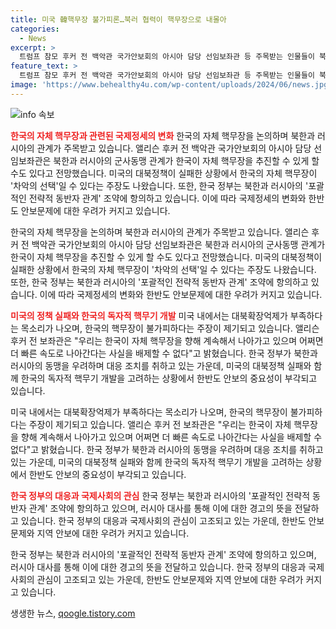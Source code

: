 ```yaml
---
title: 미국 韓핵무장 불가피론…북러 협력이 핵무장으로 내몰아
categories:
  - News
excerpt: >
  트럼프 참모 후커 전 백악관 국가안보회의 아시아 담당 선임보좌관 등 주목받는 인물들이 북한과 러시아의 군사동맹에 대한 우려를 표명했다. 한국 내에서는 자체 핵무장을 주장하는 목소리도 높아지고 있으며, 미국의 대북정책에 대한 비판도 나오고 있다. 이에 대한 대응으로 한국 정부가 러시아 대사를 초치해 항의의 뜻을 전달한 것으로 보인다. 또한, 미국에서도 한반도의 안보에 대한 심각한 우려가 커지고 있는 상황이다.
feature_text: >
  트럼프 참모 후커 전 백악관 국가안보회의 아시아 담당 선임보좌관 등 주목받는 인물들이 북한과 러시아의 군사동맹에 대한 우려를 표명했다. 한국 내에서는 자체 핵무장을 주장하는 목소리도 높아지고 있으며, 미국의 대북정책에 대한 비판도 나오고 있다. 이에 대한 대응으로 한국 정부가 러시아 대사를 초치해 항의의 뜻을 전달한 것으로 보인다. 또한, 미국에서도 한반도의 안보에 대한 심각한 우려가 커지고 있는 상황이다.
image: 'https://www.behealthy4u.com/wp-content/uploads/2024/06/news.jpg'
---
```


<p><img src="https://www.behealthy4u.com/wp-content/uploads/2024/06/news.jpg" alt="info 속보" /></p>

<p><b><span style="color: #ee2323;">한국의 자체 핵무장과 관련된 국제정세의 변화</span></b>
한국의 자체 핵무장을 논의하며 북한과 러시아의 관계가 주목받고 있습니다. 앨리슨 후커 전 백악관 국가안보회의 아시아 담당 선임보좌관은 북한과 러시아의 군사동맹 관계가 한국이 자체 핵무장을 추진할 수 있게 할 수도 있다고 전망했습니다. 미국의 대북정책이 실패한 상황에서 한국의 자체 핵무장이 '차악의 선택'일 수 있다는 주장도 나왔습니다. 또한, 한국 정부는 북한과 러시아의 '포괄적인 전략적 동반자 관계' 조약에 항의하고 있습니다. 이에 따라 국제정세의 변화와 한반도 안보문제에 대한 우려가 커지고 있습니다.</p>

<p>한국의 자체 핵무장을 논의하며 북한과 러시아의 관계가 주목받고 있습니다. 앨리슨 후커 전 백악관 국가안보회의 아시아 담당 선임보좌관은 북한과 러시아의 군사동맹 관계가 한국이 자체 핵무장을 추진할 수 있게 할 수도 있다고 전망했습니다. 미국의 대북정책이 실패한 상황에서 한국의 자체 핵무장이 '차악의 선택'일 수 있다는 주장도 나왔습니다. 또한, 한국 정부는 북한과 러시아의 '포괄적인 전략적 동반자 관계' 조약에 항의하고 있습니다. 이에 따라 국제정세의 변화와 한반도 안보문제에 대한 우려가 커지고 있습니다.</p>

<p data-ke-size="size16"></p>

<p><b><span style="color: #ee2323;">미국의 정책 실패와 한국의 독자적 핵무기 개발</span></b>
미국 내에서는 대북확장억제가 부족하다는 목소리가 나오며, 한국의 핵무장이 불가피하다는 주장이 제기되고 있습니다. 앨리슨 후커 전 보좌관은 "우리는 한국이 자체 핵무장을 향해 계속해서 나아가고 있으며 어쩌면 더 빠른 속도로 나아간다는 사실을 배제할 수 없다"고 밝혔습니다. 한국 정부가 북한과 러시아의 동맹을 우려하며 대응 조치를 취하고 있는 가운데, 미국의 대북정책 실패와 함께 한국의 독자적 핵무기 개발을 고려하는 상황에서 한반도 안보의 중요성이 부각되고 있습니다.</p>

<p>미국 내에서는 대북확장억제가 부족하다는 목소리가 나오며, 한국의 핵무장이 불가피하다는 주장이 제기되고 있습니다. 앨리슨 후커 전 보좌관은 "우리는 한국이 자체 핵무장을 향해 계속해서 나아가고 있으며 어쩌면 더 빠른 속도로 나아간다는 사실을 배제할 수 없다"고 밝혔습니다. 한국 정부가 북한과 러시아의 동맹을 우려하며 대응 조치를 취하고 있는 가운데, 미국의 대북정책 실패와 함께 한국의 독자적 핵무기 개발을 고려하는 상황에서 한반도 안보의 중요성이 부각되고 있습니다.</p>

<p data-ke-size="size16"></p>

<p><b><span style="color: #ee2323;">한국 정부의 대응과 국제사회의 관심</span></b>
한국 정부는 북한과 러시아의 '포괄적인 전략적 동반자 관계' 조약에 항의하고 있으며, 러시아 대사를 통해 이에 대한 경고의 뜻을 전달하고 있습니다. 한국 정부의 대응과 국제사회의 관심이 고조되고 있는 가운데, 한반도 안보문제와 지역 안보에 대한 우려가 커지고 있습니다.</p>

<p>한국 정부는 북한과 러시아의 '포괄적인 전략적 동반자 관계' 조약에 항의하고 있으며, 러시아 대사를 통해 이에 대한 경고의 뜻을 전달하고 있습니다. 한국 정부의 대응과 국제사회의 관심이 고조되고 있는 가운데, 한반도 안보문제와 지역 안보에 대한 우려가 커지고 있습니다.</p>

<p data-ke-size="size16"></p>
생생한 뉴스, <a href="https://qoogle.tistory.com" rel="dofollow">qoogle.tistory.com</a>


